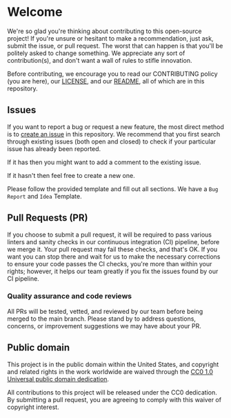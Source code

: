 # Welcome #

We're so glad you're thinking about contributing to this open-source project! If you're unsure or hesitant to make a recommendation, just ask, submit the issue, or pull request. The worst that can happen is that you'll be politely asked to change something. We appreciate any sort of contribution(s), and don't want a wall of rules to stifle innovation.

Before contributing, we encourage you to read our CONTRIBUTING policy (you are here), our [LICENSE](https://github.com/cisagov/ScubaGoggles/blob/main/LICENSE), and our [README](https://github.com/cisagov/ScubaGoggles/blob/main/README.md), all of which are in this repository.

## Issues

If you want to report a bug or request a new feature, the most direct method is to [create an issue](https://github.com/cisagov/ScubaGoggles/issues) in this repository.
We recommend that you first search through existing issues (both open and closed) to check if your particular issue has already been reported.

If it has then you might want to add a comment to the existing issue.

If it hasn't then feel free to create a new one.

Please follow the provided template and fill out all sections.
We have a `Bug Report` and `Idea` Template.

## Pull Requests (PR)

If you choose to submit a pull request, it will be required to pass various linters and sanity checks in our continuous integration (CI) pipeline, before we merge it. Your pull request may fail these checks, and that's OK. If you want you can stop there and wait for us to make the necessary corrections to ensure your code passes the CI checks, you're more than within your rights; however, it helps our team greatly if you fix the issues found by our CI pipeline.

### Quality assurance and code reviews

All PRs will be tested, vetted, and reviewed by our team before being merged to the main branch. Please stand by to address questions, concerns, or improvement suggestions we may have about your PR.

## Public domain

This project is in the public domain within the United States, and
copyright and related rights in the work worldwide are waived through
the [CC0 1.0 Universal public domain
dedication](https://creativecommons.org/publicdomain/zero/1.0/).

All contributions to this project will be released under the CC0
dedication. By submitting a pull request, you are agreeing to comply
with this waiver of copyright interest.
